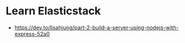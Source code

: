 # Learn Elasticstack

- https://dev.to/lisahjung/part-2-build-a-server-using-nodejs-with-express-52a0
